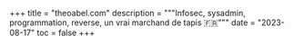 +++
title = "theoabel.com"
description = """Infosec, sysadmin, programmation, reverse, un vrai marchand de tapis 🇫🇷"""
date = "2023-08-17"
toc = false
+++



